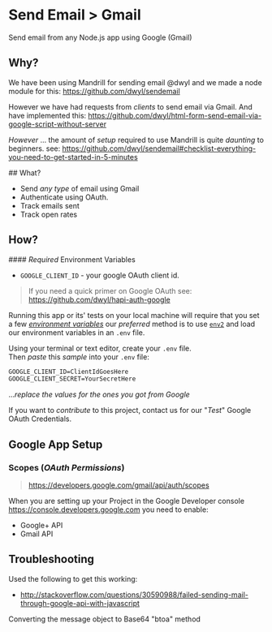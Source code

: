# Send Email > Gmail

Send email from any Node.js app using Google (Gmail)

## Why?

We have been using Mandrill for sending email @dwyl
and we made a node module for this: https://github.com/dwyl/sendemail

However we have had requests from *clients* to send email via Gmail.
And have implemented this:
https://github.com/dwyl/html-form-send-email-via-google-script-without-server

*However* ... the amount of *setup* required to use Mandrill is quite
*daunting* to beginners.
see: https://github.com/dwyl/sendemail#checklist-everything-you-need-to-get-started-in-5-minutes

## What?

+ Send *any type* of email using Gmail
+ Authenticate using OAuth.
+ Track emails sent
+ Track open rates

## How?

#### *Required* Environment Variables

+ `GOOGLE_CLIENT_ID` - your google OAuth client id.

> If you need a quick primer on Google OAuth see:  
https://github.com/dwyl/hapi-auth-google



Running this app or its' tests on your local machine will require
that you set a few
[*environment variables*](https://github.com/dwyl/learn-environment-variables)
our *preferred* method is to use [`env2`](https://github.com/dwyl/env2)
and load our environment variables in an `.env` file.

Using your terminal or text editor, create your `.env` file.  
Then *paste* this *sample* into your `.env` file:

```txt
GOOGLE_CLIENT_ID=ClientIdGoesHere
GOOGLE_CLIENT_SECRET=YourSecretHere
```
...*replace the values for the ones you got from Google*

If you want to *contribute* to this project,
contact us for our "*Test*" Google OAuth Credentials.

## Google App Setup

### Scopes (*OAuth Permissions*)

> https://developers.google.com/gmail/api/auth/scopes

When you are setting up your Project in the Google Developer console
https://console.developers.google.com
you need to enable:
+ Google+ API
+ Gmail API

## Troubleshooting

Used the following to get this working:

+ http://stackoverflow.com/questions/30590988/failed-sending-mail-through-google-api-with-javascript


Converting the message object to Base64 "btoa" method
